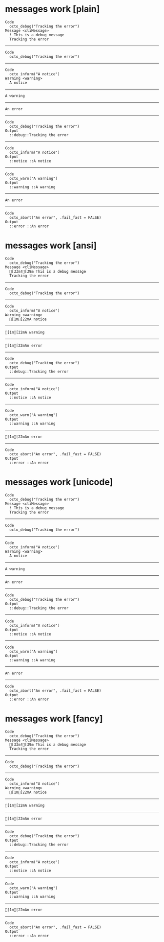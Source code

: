 # messages work [plain]

    Code
      octo_debug("Tracking the error")
    Message <cliMessage>
      ! This is a debug message
      Tracking the error

---

    Code
      octo_debug("Tracking the error")

---

    Code
      octo_inform("A notice")
    Warning <warning>
      A notice

---

    A warning

---

    An error

---

    Code
      octo_debug("Tracking the error")
    Output
      ::debug::Tracking the error 

---

    Code
      octo_inform("A notice")
    Output
      ::notice ::A notice 

---

    Code
      octo_warn("A warning")
    Output
      ::warning ::A warning 

---

    An error

---

    Code
      octo_abort("An error", .fail_fast = FALSE)
    Output
      ::error ::An error 

# messages work [ansi]

    Code
      octo_debug("Tracking the error")
    Message <cliMessage>
      [33m![39m This is a debug message
      Tracking the error

---

    Code
      octo_debug("Tracking the error")

---

    Code
      octo_inform("A notice")
    Warning <warning>
      [1m[22mA notice

---

    [1m[22mA warning

---

    [1m[22mAn error

---

    Code
      octo_debug("Tracking the error")
    Output
      ::debug::Tracking the error 

---

    Code
      octo_inform("A notice")
    Output
      ::notice ::A notice 

---

    Code
      octo_warn("A warning")
    Output
      ::warning ::A warning 

---

    [1m[22mAn error

---

    Code
      octo_abort("An error", .fail_fast = FALSE)
    Output
      ::error ::An error 

# messages work [unicode]

    Code
      octo_debug("Tracking the error")
    Message <cliMessage>
      ! This is a debug message
      Tracking the error

---

    Code
      octo_debug("Tracking the error")

---

    Code
      octo_inform("A notice")
    Warning <warning>
      A notice

---

    A warning

---

    An error

---

    Code
      octo_debug("Tracking the error")
    Output
      ::debug::Tracking the error 

---

    Code
      octo_inform("A notice")
    Output
      ::notice ::A notice 

---

    Code
      octo_warn("A warning")
    Output
      ::warning ::A warning 

---

    An error

---

    Code
      octo_abort("An error", .fail_fast = FALSE)
    Output
      ::error ::An error 

# messages work [fancy]

    Code
      octo_debug("Tracking the error")
    Message <cliMessage>
      [33m![39m This is a debug message
      Tracking the error

---

    Code
      octo_debug("Tracking the error")

---

    Code
      octo_inform("A notice")
    Warning <warning>
      [1m[22mA notice

---

    [1m[22mA warning

---

    [1m[22mAn error

---

    Code
      octo_debug("Tracking the error")
    Output
      ::debug::Tracking the error 

---

    Code
      octo_inform("A notice")
    Output
      ::notice ::A notice 

---

    Code
      octo_warn("A warning")
    Output
      ::warning ::A warning 

---

    [1m[22mAn error

---

    Code
      octo_abort("An error", .fail_fast = FALSE)
    Output
      ::error ::An error 

